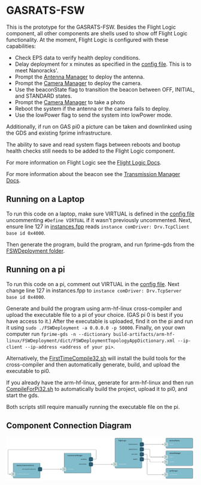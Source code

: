 # GASRATS-FSW

This is the prototype for the GASRATS-FSW. Besides the Flight Logic component, all other components are shells used to show off Flight Logic functionality. At the moment, Flight Logic is configured with these capabilities: 

- Check EPS data to verify health deploy conditions.
- Delay deployment for x minutes as specified in the [config file](./Components/componentConfig/Constants.hpp). This is to meet Nanoracks'.
- Prompt the [Antenna Manager](./Components/AntennaDeploy/) to deploy the antenna.
- Prompt the [Camera Manager](./Components/CameraManager/) to deploy the camera.
- Use the beaconState flag to transition the beacon between OFF, INITIAL, and STANDARD states.
- Prompt the [Camera Manager](./Components/CameraManager/) to take a photo
- Reboot the system if the antenna or the camera fails to deploy.
- Use the lowPower flag to send the system into lowPower mode.

Additionally, if run on GAS pi0 a picture can be taken and downlinked using the GDS and existing fprime infrastructure.

The ability to save and read system flags between reboots and bootup health checks still needs to be added to the Flight Logic component.

For more information on Flight Logic see the [Flight Logic Docs](./Components/FlightLogic/docs/sdd.md).

For more information about the beacon see the [Transmission Manager Docs](./Components/TransmissionManager/docs/sdd.md).

## Running on a Laptop

To run this code on a laptop, make sure VIRTUAL is defined in the [config file](./Components/componentConfig/Constants.hpp) uncommenting `#Define VIRTUAL` if it wasn't previously uncommented. Next, ensure line 127 in [instances.fpp](./FSWDeployment/Top/instances.fpp) reads `instance comDriver: Drv.TcpClient base id 0x4000`.


Then generate the program, build the program, and run fprime-gds from the [FSWDeployment folder](./FSWDeployment/Top/).

## Running on a pi

To run this code on a pi, comment out VIRTUAL in the [config file](./Components/componentConfig/Constants.hpp). Next change line 127 in instances.fpp to `instance comDriver: Drv.TcpServer base id 0x4000`.

Generate and build the program using arm-hf-linux cross-compiler and upload the executable file to a pi of your choice. (GAS pi 0 is best if you have access to it.) After the executable is uploaded, find it on the pi and run it using `sudo ./FSWDeployment -a 0.0.0.0 -p 50000`. Finally, on your own computer run `fprime-gds -n --dictionary build-artifacts/arm-hf-linux/FSWDeployment/dict/FSWDeploymentTopologyAppDictionary.xml --ip-client --ip-address <address of your pi>`.

Alternatively, the [FirstTimeCompile32.sh](./FirstTimeCompile32.sh) will install the build tools for the cross-compiler and then automatically generate, build, and upload the executable to pi0.

If you already have the arm-hf-linux, generate for arm-hf-linux and then run [CompileForPi32.sh](./CompileForPi32.sh) to automatically build the project, upload it to pi0, and start the gds.

Both scripts still require manually running the executable file on the pi.


## Component Connection Diagram

![FSWDeployment Diagram](./FSWDeployment%20Visualization.png)

